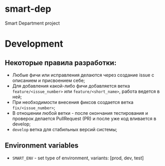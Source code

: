 # smart-dep
Smart Department project

# Development

## Некоторые правила разработки:
- Любые фичи или исправления делаются через создание issue с описанием и присвоением себе;
- Для добавления какой-либо фичи добавляется ветка `feature/<issue_number>` или `feature/<short_name>`, работа ведется в ней;
- При необходимости внесения фиксов создается ветка `fix/<issue_number>`;
- В отношении любой ветки - после окончания тестирования и проверок делается PullRequest (PR) и после уже код вливается в develop;
- `develop` ветка для стабильных версий системы;

## Environment variables

- `SMART_ENV` - set type of environment, variants: [prod, dev, test]
